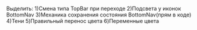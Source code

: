 Выделить:
1)Смена типа TopBar при переходе
2)Подсвета у иконок BottomNav
3)Механика сохранения состояния BottomNav(прям в коде)
4)Тени
5)Правильный перенос цвета
6)Переменные цвета
